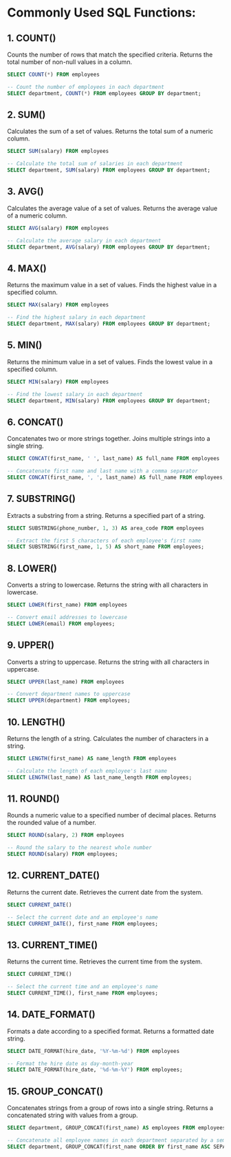 # Commonly Used SQL Functions: 

## 1. COUNT()
Counts the number of rows that match the specified criteria.
Returns the total number of non-null values in a column.
```sql
SELECT COUNT(*) FROM employees
```
```sql
-- Count the number of employees in each department
SELECT department, COUNT(*) FROM employees GROUP BY department;
```
## 2. SUM()
Calculates the sum of a set of values.
Returns the total sum of a numeric column.
```sql
SELECT SUM(salary) FROM employees
```
```sql
-- Calculate the total sum of salaries in each department
SELECT department, SUM(salary) FROM employees GROUP BY department;
```
## 3. AVG()
Calculates the average value of a set of values.
Returns the average value of a numeric column.
```sql
SELECT AVG(salary) FROM employees
```
```sql
-- Calculate the average salary in each department
SELECT department, AVG(salary) FROM employees GROUP BY department;
```
## 4. MAX()
Returns the maximum value in a set of values.
Finds the highest value in a specified column.
```sql
SELECT MAX(salary) FROM employees
```
```sql
-- Find the highest salary in each department
SELECT department, MAX(salary) FROM employees GROUP BY department;
```
## 5. MIN()
Returns the minimum value in a set of values.
Finds the lowest value in a specified column.
```sql
SELECT MIN(salary) FROM employees
```
```sql
-- Find the lowest salary in each department
SELECT department, MIN(salary) FROM employees GROUP BY department;
```
## 6. CONCAT()
Concatenates two or more strings together.
Joins multiple strings into a single string.
```sql
SELECT CONCAT(first_name, ' ', last_name) AS full_name FROM employees
```
```sql
-- Concatenate first name and last name with a comma separator
SELECT CONCAT(first_name, ', ', last_name) AS full_name FROM employees;
```
## 7. SUBSTRING()
Extracts a substring from a string.
Returns a specified part of a string.
```sql
SELECT SUBSTRING(phone_number, 1, 3) AS area_code FROM employees
```
```sql
-- Extract the first 5 characters of each employee's first name
SELECT SUBSTRING(first_name, 1, 5) AS short_name FROM employees;
```
## 8. LOWER()
Converts a string to lowercase.
Returns the string with all characters in lowercase.
```sql
SELECT LOWER(first_name) FROM employees
```
```sql
-- Convert email addresses to lowercase
SELECT LOWER(email) FROM employees;
```
## 9. UPPER()
Converts a string to uppercase.
Returns the string with all characters in uppercase.
```sql
SELECT UPPER(last_name) FROM employees
```
```sql
-- Convert department names to uppercase
SELECT UPPER(department) FROM employees;
```
## 10. LENGTH()
Returns the length of a string.
Calculates the number of characters in a string.
```sql
SELECT LENGTH(first_name) AS name_length FROM employees
```
```sql
-- Calculate the length of each employee's last name
SELECT LENGTH(last_name) AS last_name_length FROM employees;
```
## 11. ROUND()
Rounds a numeric value to a specified number of decimal places.
Returns the rounded value of a number.
```sql
SELECT ROUND(salary, 2) FROM employees
```
```sql
-- Round the salary to the nearest whole number
SELECT ROUND(salary) FROM employees;
```
## 12. CURRENT_DATE()
Returns the current date.
Retrieves the current date from the system.
```sql
SELECT CURRENT_DATE()
```
```sql
-- Select the current date and an employee's name
SELECT CURRENT_DATE(), first_name FROM employees;
```
## 13. CURRENT_TIME()
Returns the current time.
Retrieves the current time from the system.
```sql
SELECT CURRENT_TIME()
```
```sql
-- Select the current time and an employee's name
SELECT CURRENT_TIME(), first_name FROM employees;
```
## 14. DATE_FORMAT()
Formats a date according to a specified format.
Returns a formatted date string.
```sql
SELECT DATE_FORMAT(hire_date, '%Y-%m-%d') FROM employees
```
```sql
-- Format the hire date as day-month-year
SELECT DATE_FORMAT(hire_date, '%d-%m-%Y') FROM employees;
```
## 15. GROUP_CONCAT()
Concatenates strings from a group of rows into a single string.
Returns a concatenated string with values from a group.
```sql
SELECT department, GROUP_CONCAT(first_name) AS employees FROM employees GROUP BY department
```
```sql
-- Concatenate all employee names in each department separated by a semicolon
SELECT department, GROUP_CONCAT(first_name ORDER BY first_name ASC SEPARATOR '; ') AS employees FROM employees GROUP BY department;
```
